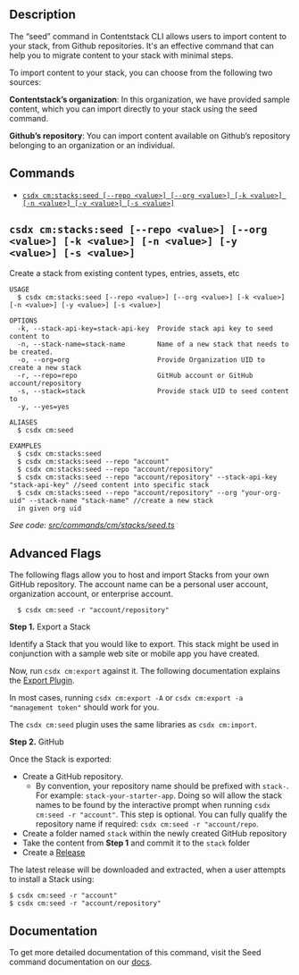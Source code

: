 ## Description
The “seed” command in Contentstack CLI allows users to import content to your stack, from Github repositories. It's an effective command that can help you to migrate content to your stack with minimal steps.

To import content to your stack, you can choose from the following two sources:

**Contentstack’s organization**: In this organization, we have provided sample content, which you can import directly to your stack using the seed command.

**Github’s repository**: You can import content available on Github’s repository belonging to an organization or an individual.

<!-- usagestop -->
## Commands
<!-- commands -->
* [`csdx cm:stacks:seed [--repo <value>] [--org <value>] [-k <value>] [-n <value>] [-y <value>] [-s <value>]`](#csdx-cmstacksseed---repo-value---org-value--k-value--n-value--y-value--s-value)

## `csdx cm:stacks:seed [--repo <value>] [--org <value>] [-k <value>] [-n <value>] [-y <value>] [-s <value>]`

Create a stack from existing content types, entries, assets, etc

```
USAGE
  $ csdx cm:stacks:seed [--repo <value>] [--org <value>] [-k <value>] [-n <value>] [-y <value>] [-s <value>]

OPTIONS
  -k, --stack-api-key=stack-api-key  Provide stack api key to seed content to
  -n, --stack-name=stack-name        Name of a new stack that needs to be created.
  -o, --org=org                      Provide Organization UID to create a new stack
  -r, --repo=repo                    GitHub account or GitHub account/repository
  -s, --stack=stack                  Provide stack UID to seed content to
  -y, --yes=yes

ALIASES
  $ csdx cm:seed

EXAMPLES
  $ csdx cm:stacks:seed
  $ csdx cm:stacks:seed --repo "account"
  $ csdx cm:stacks:seed --repo "account/repository"
  $ csdx cm:stacks:seed --repo "account/repository" --stack-api-key "stack-api-key" //seed content into specific stack
  $ csdx cm:stacks:seed --repo "account/repository" --org "your-org-uid" --stack-name "stack-name" //create a new stack 
  in given org uid
```

_See code: [src/commands/cm/stacks/seed.ts](https://github.com/contentstack/cli/blob/v1.1.0/src/commands/cm/stacks/seed.ts)_
<!-- commandsstop -->

## Advanced Flags
The following flags allow you to host and import Stacks from your own GitHub repository.
The account name can be a personal user account, organization account, or enterprise account.

```
  $ csdx cm:seed -r "account/repository"
```

**Step 1.** Export a Stack

Identify a Stack that you would like to export.
This stack might be used in conjunction with a sample web site or mobile app you have created.

Now, run `csdx cm:export` against it. The following documentation explains the [Export Plugin](https://www.contentstack.com/docs/developers/cli/export-content-using-cli/).

In most cases, running `csdx cm:export -A` or `csdx cm:export -a "management token"` should work for you.

The `csdx cm:seed` plugin uses the same libraries as `csdx cm:import`.

**Step 2.** GitHub

Once the Stack is exported:

* Create a GitHub repository.
    * By convention, your repository name should be prefixed with `stack-`. For example: `stack-your-starter-app`.
      Doing so will allow the stack names to be found by the interactive prompt when running `csdx cm:seed -r "account"`.
      This step is optional. You can fully qualify the repository name if required: `csdx cm:seed -r "account/repo`.
* Create a folder named `stack` within the newly created GitHub repository
* Take the content from **Step 1** and commit it to the `stack` folder
* Create a [Release](https://docs.github.com/en/free-pro-team@latest/github/administering-a-repository/managing-releases-in-a-repository)

The latest release will be downloaded and extracted, when a user attempts to install a Stack using:

```
$ csdx cm:seed -r "account"
$ csdx cm:seed -r "account/repository"
```

## Documentation
To get more detailed documentation of this command, visit the Seed command documentation on our [docs](https://www.contentstack.com/docs/developers/cli/import-content-using-the-seed-command/).

